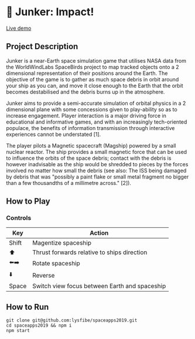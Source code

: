 # 🚀 Junker: Impact!

[Live demo](https://junker.lysfibe.co.uk)

## Project Description

Junker is a near-Earth space simulation game that utilises NASA data from the WorldWindLabs SpaceBirds project to map tracked objects onto a 2 dimensional representation of their positions around the Earth. The objective of the game is to gather as much space debris in orbit around your ship as you can, and move it close enough to the Earth that the orbit becomes destabilised and the debris burns up in the atmosphere.

Junker aims to provide a semi-accurate simulation of orbital physics in a 2 dimensional plane with some concessions given to play-ability so as to increase engagement. Player interaction is a major driving force in educational and informative games, and with an increasingly tech-oriented populace, the benefits of information transmission through interactive experiences cannot be understated [1].

The player pilots a Magnetic spacecraft (Magship) powered by a small nuclear reactor. The ship provides a small magnetic force that can be used to influence the orbits of the space debris; contact with the debris is however inadvisable as the ship would be shredded to pieces by the forces involved no matter how small the debris (see also: The ISS being damaged by debris that was "possibly a paint flake or small metal fragment no bigger than a few thousandths of a millimetre across." [2]).

## How to Play 

### Controls 

| Key   | Action                                               |
|-------|------------------------------------------------------|
| Shift | Magentize spaceship                                  |
| ⬆️    | Thrust forwards relative to ships direction          |
| ⬅️➡️  | Rotate spaceship                                     | 
| ⬇️    | Reverse                                              |
| Space | Switch view focus between Earth and spaceship        |

## How to Run

```
git clone git@github.com:lysfibe/spaceapps2019.git
cd spaceapps2019 && npm i 
npm start
```
